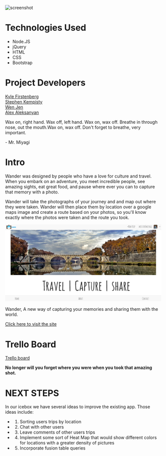 ![screenshot](public/images/wander_logo.png)


# Technologies Used
- Node.JS
- jQuery
- HTML
- CSS
- Bootstrap

# Project Developers

<a href="https://github.com/kylefberg">Kyle Firstenberg</a>
<br>
<a href="https://github.com/skempisty">Stephen Kempisty</a>
<br>
<a href="https://github.com/wjen">Wen Jen</a>
<br>
<a href="https://github.com/Alex1100">Alex Aleksanyan</a>

<p>Wax on, right hand. Wax off, left hand. Wax on, wax off. Breathe in through nose, out the mouth.Wax on, wax off. Don't forget to breathe, very important.</p>

<p>- Mr. Miyagi</p>

# Intro
<p>Wander was designed by people who have a love for culture and travel.
When you embark on an adventure, you meet incredible people,
see amazing sights, eat great food, and pause where ever you can to
capture that memory with a photo.</p>

<p>Wander will take the photographs of your journey and and map out
where they were taken. Wander will then place them by location over a google
maps image and create a route based on your photos, so you'll know exactly
where the photos were taken and the route you took.</p>

![screenshot](public/images/feed_view.png)

<p>Wander, A new way of capturing your memories and sharing them with the world.</p>
<a href="">Click here to visit the site</a>

# Trello Board
<a href="https://trello.com/b/DqlzFuSI/wander">Trello board</a>



<p><b>No longer will you forget where you were when you took that amazing shot.</b></p>

# NEXT STEPS

 In our icebox we have several ideas to improve the existing app. Those ideas include:

- 1) Sorting users trips by location

- 2) Chat with other users

- 3) Leave comments of other users trips

- 4) Implement some sort of Heat Map that would show different colors for locations with a greater density of pictures

- 5) Incorporate fusion table queries 
